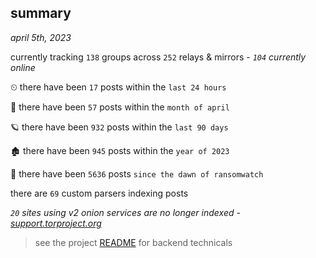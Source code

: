 
## summary
_april 5th, 2023_

currently tracking `138` groups across `252` relays & mirrors - _`104` currently online_

⏲ there have been `17` posts within the `last 24 hours`

🦈 there have been `57` posts within the `month of april`

🪐 there have been `932` posts within the `last 90 days`

🏚 there have been `945` posts within the `year of 2023`

🦕 there have been `5636` posts `since the dawn of ransomwatch`

there are `69` custom parsers indexing posts

_`20` sites using v2 onion services are no longer indexed - [support.torproject.org](https://support.torproject.org/onionservices/v2-deprecation/)_

> see the project [README](https://github.com/joshhighet/ransomwatch#ransomwatch--) for backend technicals
